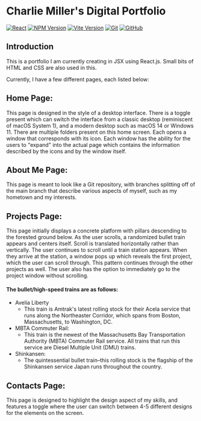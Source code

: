 # Charlie Miller's Digital Portfolio

[![React](https://img.shields.io/badge/React-Library-007FA6?logo=react)](https://react.dev/)
[![NPM Version](https://img.shields.io/badge/npm-v1.2.6-CB0200?logo=npm)](https://www.npmjs.com/)
[![Vite Version](https://img.shields.io/badge/Vite-v4.2.1-white?logo=vite&logoColor=FFFFFF)](https://vitejs.dev/)
[![Git](https://img.shields.io/badge/git-Version&nbsp;Control-287D4A?logo=git&logoColor=287D4A)](https://git-scm.com/)
[![GitHub](https://img.shields.io/badge/GitHub-Host-BBA5F7?logo=github&logoColor=BBA5F7)](https://github.com/millercharlie/Digital-Portfolio)

## Introduction

This is a portfolio I am currently creating in JSX using React.js. Small bits of HTML and CSS are also used in this.

Currently, I have a few different pages, each listed below:

## Home Page:

This page is designed in the style of a desktop interface.
There is a toggle present which can switch the interface from
a classic desktop (reminiscent of macOS System 1), and a modern desktop
such as macOS 14 or Windows 11. There are multiple folders present on
this home screen. Each opens a window that corresponds with its icon. Each
window has the ability for the users to "expand" into the actual page which
contains the information described by the icons and by the window itself.

## About Me Page:

This page is meant to look like a Git repository, with branches splitting off of
the main branch that describe various aspects of myself, such as my hometown and
my interests.

## Projects Page:

This page initially displays a concrete platform with pillars descending to the forested ground below. 
As the user scrolls, a randomized bullet train appears and centers itself. Scroll is translated horizontally
rather than vertically. The user continues to scroll until a train station appears. When they arrive at the station,
a window pops up which reveals the first project, which the user can scroll through. This pattern continues through
the other projects as well. The user also has the option to immediately go to the project window without scrolling.

#### The bullet/high-speed trains are as follows:

- Avelia Liberty
  - This train is Amtrak's latest rolling stock for their Acela service that runs along the Northeaster Corridor, which spans from Boston, Massachusetts, to Washington, DC.
- MBTA Commuter Rail:
  - This train is the newest of the Massachusetts Bay Transportation Authority (MBTA) Commuter Rail service. All trains that run this service are Diesel Multiple Unit (DMU) trains.
- Shinkansen:
  - The quintessential bullet train–this rolling stock is the flagship of the Shinkansen service Japan runs throughout the country.

## Contacts Page:

This page is designed to highlight the design aspect of my skills, and features
a toggle where the user can switch between 4-5 different designs for the elements
on the screen.
